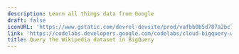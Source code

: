 ```yaml
---
description: Learn all things data from Google
draft: false
iconURL: 'https://www.gstatic.com/devrel-devsite/prod/vafbb0b5d787a2bc7a3bcbfb9dfdb3baefdd01831979d5302dd65271466576cda/cloud/images/cloud-logo.svg?dcb_=0.06609720061385493'
link: 'https://codelabs.developers.google.com/codelabs/cloud-bigquery-wikipedia/index.html?index=..%2F..index#0'
title: Query the Wikipedia dataset in BigQuery
---
```

